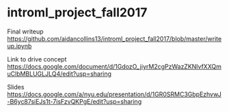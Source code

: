 # introml_project_fall2017

Final writeup https://github.com/aidancollins13/introml_project_fall2017/blob/master/writeup.ipynb

Link to drive concept https://docs.google.com/document/d/1GdozO_jiyrM2cgPzWazZKNlvfXXQmuClbMBLUGLJLQ4/edit?usp=sharing

Slides https://docs.google.com/a/nyu.edu/presentation/d/1GR0SRMC3GbpEzhvwJ-B6yc87siEJs1t-7isFzvQKPgE/edit?usp=sharing
